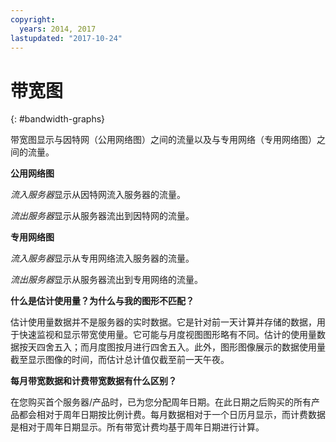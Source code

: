 ```yaml
---
copyright:
  years: 2014, 2017
lastupdated: "2017-10-24"
---
```


# 带宽图
{: #bandwidth-graphs}

带宽图显示与因特网（公用网络图）之间的流量以及与专用网络（专用网络图）之间的流量。

**公用网络图**

*流入服务器*显示从因特网流入服务器的流量。

*流出服务器*显示从服务器流出到因特网的流量。

**专用网络图**

*流入服务器*显示从专用网络流入服务器的流量。

*流出服务器*显示从服务器流出到专用网络的流量。

**什么是估计使用量？为什么与我的图形不匹配？**

估计使用量数据并不是服务器的实时数据。它是针对前一天计算并存储的数据，用于快速监视和显示带宽使用量。它可能与月度视图图形略有不同。估计的使用量数据按天四舍五入；而月度图按月进行四舍五入。此外，图形图像展示的数据使用量截至显示图像的时间，而估计总计值仅截至前一天午夜。

**每月带宽数据和计费带宽数据有什么区别？**

在您购买首个服务器/产品时，已为您分配周年日期。在此日期之后购买的所有产品都会相对于周年日期按比例计费。每月数据相对于一个日历月显示，而计费数据是相对于周年日期显示。所有带宽计费均基于周年日期进行计算。
